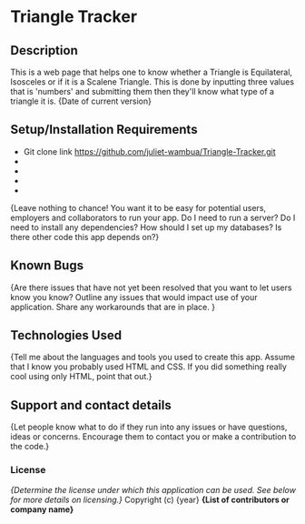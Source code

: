 # Triangle Tracker

## Description
This is a web page that helps one to know whether a Triangle is Equilateral, Isosceles or if it is a Scalene Triangle. This is done by inputting three values that is 'numbers' and submitting them then they'll know what type of a triangle it is.  {Date of current version}
## Setup/Installation Requirements
* Git clone link https://github.com/juliet-wambua/Triangle-Tracker.git
* 
*
*
*
{Leave nothing to chance! You want it to be easy for potential users, employers and collaborators to run your app. Do I need to run a server? Do I need to install any dependencies? How should I set up my databases? Is there other code this app depends on?}
## Known Bugs
{Are there issues that have not yet been resolved that you want to let users know you know? Outline any issues that would impact use of your application. Share any workarounds that are in place. }
## Technologies Used
{Tell me about the languages and tools you used to create this app. Assume that I know you probably used HTML and CSS. If you did something really cool using only HTML, point that out.}
## Support and contact details
{Let people know what to do if they run into any issues or have questions, ideas or concerns.  Encourage them to contact you or make a contribution to the code.}
### License
*{Determine the license under which this application can be used.  See below for more details on licensing.}*
Copyright (c) {year} **{List of contributors or company name}**

